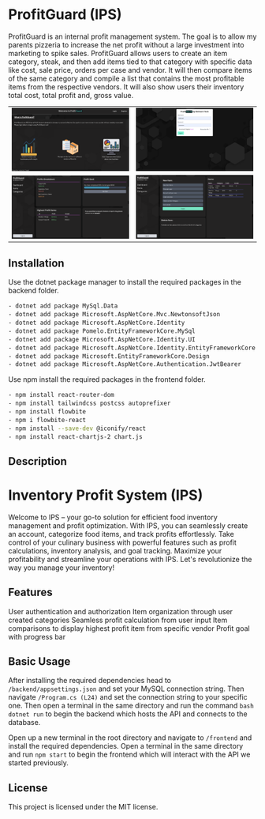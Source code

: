 # ProfitGuard (IPS)

ProfitGuard is an internal profit management system. The goal is to allow my parents pizzeria to increase the net profit without a large investment into marketing to spike sales. ProfitGuard allows users to create an item category, steak, and then add items tied to that category with specific data like cost, sale price, orders per case and vendor. It will then compare items of the same category and compile a list that contains the most profitable items from the respective vendors. It will also show users their inventory total cost, total profit and, gross value.


<table>
  <tr>
    <td><img src="HomePage.png" alt="Main Page" style="width:500px;"></td>
    <td><img src="Login.png" alt="Login Page" style="width:500px;"></td>
  </tr>
  <tr>
    <td><img src="Dashboard.png" alt="Dashboard" style="width:500px;"></td>
    <td><img src="AddItem.png" alt="Item Page" style="width:500px;"></td>
  </tr>
</table>

## Installation

Use the dotnet package manager to install the required packages in the backend folder.

```bash
- dotnet add package MySql.Data
- dotnet add package Microsoft.AspNetCore.Mvc.NewtonsoftJson
- dotnet add package Microsoft.AspNetCore.Identity
- dotnet add package Pomelo.EntityFrameworkCore.MySql
- dotnet add package Microsoft.AspNetCore.Identity.UI
- dotnet add package Microsoft.AspNetCore.Identity.EntityFrameworkCore
- dotnet add package Microsoft.EntityFrameworkCore.Design
- dotnet add package Microsoft.AspNetCore.Authentication.JwtBearer
```

Use npm install the required packages in the frontend folder.
```bash
- npm install react-router-dom
- npm install tailwindcss postcss autoprefixer
- npm install flowbite
- npm i flowbite-react
- npm install --save-dev @iconify/react
- npm install react-chartjs-2 chart.js
```

## Description

# Inventory Profit System (IPS)

Welcome to IPS – your go-to solution for efficient food inventory management and profit optimization. With IPS, you can seamlessly create an account, categorize food items, and track profits effortlessly. Take control of your culinary business with powerful features such as profit calculations, inventory analysis, and goal tracking. Maximize your profitability and streamline your operations with IPS. Let's revolutionize the way you manage your inventory!

## Features
User authentication and authorization
Item organization through user created categories
Seamless profit calculation from user input
Item comparisons to display highest profit item from specific vendor
Profit goal with progress bar

## Basic Usage
After installing the required dependencies head to ```/backend/appsettings.json``` and set your MySQL connection string. Then 
navigate ```/Program.cs (L24)``` and set the connection string to your specific one. Then open a terminal in the same directory and run the command ```bash dotnet run``` to begin the backend which hosts the API and connects to the database. 

Open up a new terminal in the root directory and navigate to ```/frontend``` and install the required dependencies. Open a terminal in the same directory and run ```npm start``` to begin the frontend which will interact with the API we started previously.

## License
This project is licensed under the MIT license.
